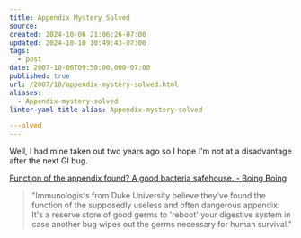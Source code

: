 ```yaml
---
title: Appendix Mystery Solved
source: 
created: 2024-10-06 21:06:26-07:00
updated: 2024-10-10 10:49:43-07:00
tags:
  - post
date: 2007-10-06T09:50:00.000-07:00
published: true
url: /2007/10/appendix-mystery-solved.html
aliases:
  - Appendix-mystery-solved
linter-yaml-title-alias: Appendix-mystery-solved

---olved
---
```



Well, I had mine taken out two years ago so I hope I'm not at a disadvantage after the next GI bug.  
  
[Function of the appendix found? A good bacteria safehouse. - Boing Boing](https://www.boingboing.net/2007/10/06/function-of-the-appe.html)  

> "Immunologists from Duke University believe they've found the function of the supposedly useless and often dangerous appendix: It's a reserve store of good germs to 'reboot' your digestive system in case another bug wipes out the germs necessary for human survival."